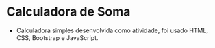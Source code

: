 # Calculadora de Soma
- Calculadora simples desenvolvida como atividade, foi usado HTML, CSS, Bootstrap e JavaScript.
